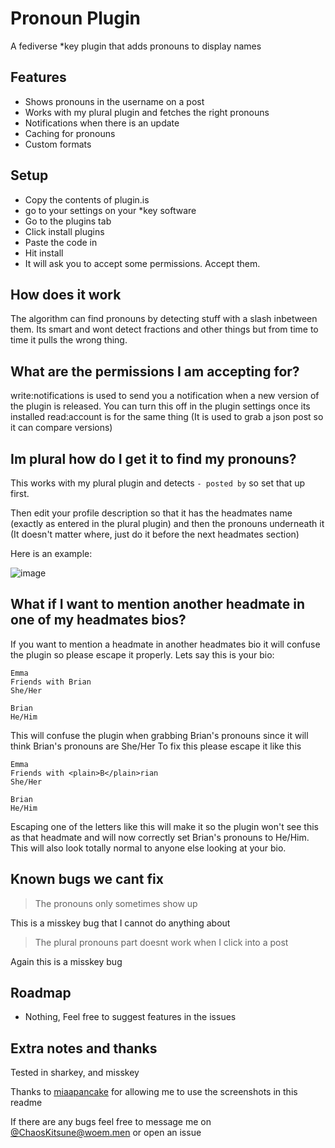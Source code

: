 # Pronoun Plugin
A fediverse *key plugin that adds pronouns to display names

## Features
 - Shows pronouns in the username on a post
 - Works with my plural plugin and fetches the right pronouns
 - Notifications when there is an update
 - Caching for pronouns
 - Custom formats

## Setup
 - Copy the contents of plugin.is
 - go to your settings on your *key software
 - Go to the plugins tab
 - Click install plugins
 - Paste the code in
 - Hit install
 - It will ask you to accept some permissions. Accept them.

## How does it work
 The algorithm can find pronouns by detecting stuff with a slash inbetween them. Its smart and wont detect fractions and other things but from time to time it pulls the wrong thing.

## What are the permissions I am accepting for?
write:notifications is used to send you a notification when a new version of the plugin is released. You can turn this off in the plugin settings once its installed
read:account is for the same thing (It is used to grab a json post so it can compare versions)

## Im plural how do I get it to find my pronouns?
This works with my plural plugin and detects ` - posted by ` so set that up first.

Then edit your profile description so that it has the headmates name (exactly as entered in the plural plugin) and then the pronouns underneath it (It doesn't matter where, just do it before the next headmates section) 

Here is an example:

![image](https://github.com/ChaoticLeah/pronoun-plugin/assets/45321184/1e664521-21eb-485d-a53c-b354c900f953)


## What if I want to mention another headmate in one of my headmates bios?

If you want to mention a headmate in another headmates bio it will confuse the plugin so please escape it properly.
Lets say this is your bio:
```
Emma
Friends with Brian
She/Her

Brian
He/Him
```
This will confuse the plugin when grabbing Brian's pronouns since it will think Brian's pronouns are She/Her
To fix this please escape it like this
```
Emma
Friends with <plain>B</plain>rian
She/Her

Brian
He/Him
```
Escaping one of the letters like this will make it so the plugin won't see this as that headmate and will now correctly set Brian's pronouns to He/Him. This will also look totally normal to anyone else looking at your bio.

## Known bugs we cant fix

> The pronouns only sometimes show up

This is a misskey bug that I cannot do anything about

> The plural pronouns part doesnt work when I click into a post

Again this is a misskey bug

## Roadmap

 - Nothing, Feel free to suggest features in the issues

## Extra notes and thanks
Tested in sharkey, and misskey

Thanks to [miaapancake](https://woem.men/@miaapancake) for allowing me to use the screenshots in this readme

If there are any bugs feel free to message me on [@ChaosKitsune@woem.men](https://woem.men/@ChaosKitsune) or open an issue
